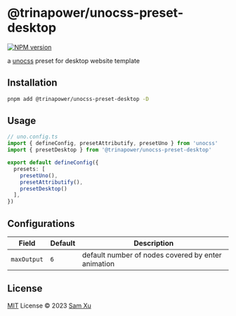 # @trinapower/unocss-preset-desktop

[![NPM version](https://img.shields.io/npm/v/unocss-preset-scrollbar?color=a1b858&label=)](https://www.npmjs.com/package/unocss-preset-scrollbar) 

a [unocss](https://github.com/unocss/unocss) preset for desktop website template

## Installation

```bash
pnpm add @trinapower/unocss-preset-desktop -D
```

## Usage

```ts
// uno.config.ts
import { defineConfig, presetAttributify, presetUno } from 'unocss'
import { presetDesktop } from '@trinapower/unocss-preset-desktop'

export default defineConfig({
  presets: [
    presetUno(),
    presetAttributify(),
    presetDesktop()
  ],
})
```

## Configurations

|Field|Default|Description|
|--|--|--|
|`maxOutput`|`6`|default number of nodes covered by enter animation|

## License

[MIT](./LICENSE) License © 2023 [Sam Xu](https://github.com/didengren)